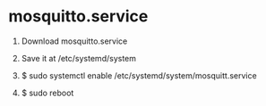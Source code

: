 # mosquitto.service

1. Download mosquitto.service <p>
2. Save it at /etc/systemd/system <p>
3. $ sudo systemctl enable /etc/systemd/system/mosquitt.service<p>
4. $ sudo reboot
